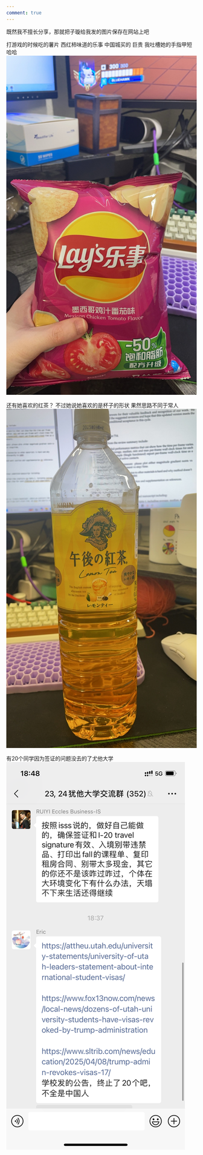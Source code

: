 ```yaml
---
comment: true
---
```

既然我不擅长分享，那就把子璇给我发的图片保存在网站上吧

打游戏的时候吃的薯片 西红柿味道的乐事 中国城买的 巨贵 我吐槽她的手指甲短哈哈
![](../../图片/f8cbbd6fbca9ef036c2c618841148a3.jpg)

还有她喜欢的红茶？ 不过她说她喜欢的是杯子的形状   果然思路不同于常人
![](../../图片/6aa198100d69a2d841a9a91fce0f187.jpg)

有20个同学因为签证的问题没去的了尤他大学
![](../../图片/c5bb278403fc22bd7826318b50ef9bc.png)
